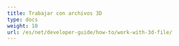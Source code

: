 ```yaml
---
title: Trabajar con archivos 3D
type: docs
weight: 10
url: /es/net/developer-guide/how-to/work-with-3d-file/
---
```

